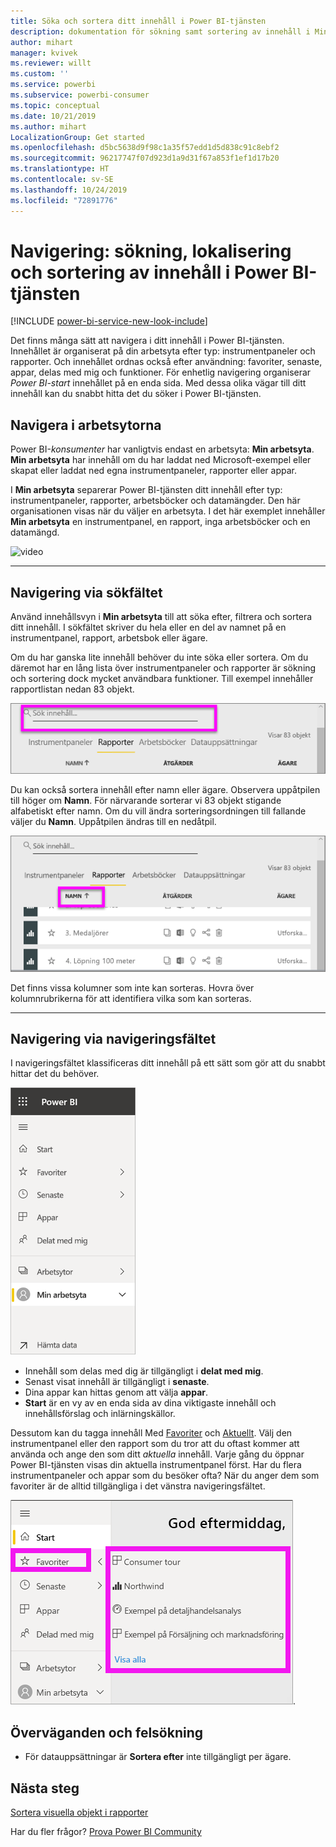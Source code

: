 ```yaml
---
title: Söka och sortera ditt innehåll i Power BI-tjänsten
description: dokumentation för sökning samt sortering av innehåll i Min arbetsyta i Power BI
author: mihart
manager: kvivek
ms.reviewer: willt
ms.custom: ''
ms.service: powerbi
ms.subservice: powerbi-consumer
ms.topic: conceptual
ms.date: 10/21/2019
ms.author: mihart
LocalizationGroup: Get started
ms.openlocfilehash: d5bc5638d9f98c1a35f57edd1d5d838c91c8ebf2
ms.sourcegitcommit: 96217747f07d923d1a9d31f67a853f1ef1d17b20
ms.translationtype: HT
ms.contentlocale: sv-SE
ms.lasthandoff: 10/24/2019
ms.locfileid: "72891776"
---
```

# <a name="navigation-searching-finding-and-sorting-content-in-power-bi-service"></a>Navigering: sökning, lokalisering och sortering av innehåll i Power BI-tjänsten

[!INCLUDE [power-bi-service-new-look-include](../includes/power-bi-service-new-look-include.md)]

Det finns många sätt att navigera i ditt innehåll i Power BI-tjänsten. Innehållet är organiserat på din arbetsyta efter typ: instrumentpaneler och rapporter.  Och innehållet ordnas också efter användning: favoriter, senaste, appar, delas med mig och funktioner. För enhetlig navigering organiserar *Power BI-start* innehållet på en enda sida. Med dessa olika vägar till ditt innehåll kan du snabbt hitta det du söker i Power BI-tjänsten.  

## <a name="navigation-within-workspaces"></a>Navigera i arbetsytorna

Power BI-*konsumenter* har vanligtvis endast en arbetsyta: **Min arbetsyta**. **Min arbetsyta** har innehåll om du har laddat ned Microsoft-exempel eller skapat eller laddat ned egna instrumentpaneler, rapporter eller appar.  

I **Min arbetsyta** separerar Power BI-tjänsten ditt innehåll efter typ: instrumentpaneler, rapporter, arbetsböcker och datamängder. Den här organisationen visas när du väljer en arbetsyta. I det här exemplet innehåller **Min arbetsyta** en instrumentpanel, en rapport, inga arbetsböcker och en datamängd.

![video](./media/end-user-search-sort/myworkspace/myworkspace.gif)

________________________________________
## <a name="navigation-using-the-search-field"></a>Navigering via sökfältet
Använd innehållsvyn i **Min arbetsyta** till att söka efter, filtrera och sortera ditt innehåll. I sökfältet skriver du hela eller en del av namnet på en instrumentpanel, rapport, arbetsbok eller ägare.  

Om du har ganska lite innehåll behöver du inte söka eller sortera.  Om du däremot har en lång lista över instrumentpaneler och rapporter är sökning och sortering dock mycket användbara funktioner. Till exempel innehåller rapportlistan nedan 83 objekt. 

![söka efter en rapport](./media/end-user-experience/power-bi-search.png)

Du kan också sortera innehåll efter namn eller ägare. Observera uppåtpilen till höger om **Namn**. För närvarande sorterar vi 83 objekt stigande alfabetiskt efter namn. Om du vill ändra sorteringsordningen till fallande väljer du **Namn**. Uppåtpilen ändras till en nedåtpil.

![sortera innehåll](./media/end-user-experience/power-bi-sort-new.png)

Det finns vissa kolumner som inte kan sorteras. Hovra över kolumnrubrikerna för att identifiera vilka som kan sorteras.

___________________________________________________________________
## <a name="navigation-using-the-navigation-pane"></a>Navigering via navigeringsfältet
I navigeringsfältet klassificeras ditt innehåll på ett sätt som gör att du snabbt hittar det du behöver.  

![vänstra navigeringsfältet](./media/end-user-search-sort/power-bi-navbar.png)


- Innehåll som delas med dig är tillgängligt i **delat med mig**.
- Senast visat innehåll är tillgängligt i **senaste**. 
- Dina appar kan hittas genom att välja **appar**.
- **Start** är en vy av en enda sida av dina viktigaste innehåll och innehållsförslag och inlärningskällor.

Dessutom kan du tagga innehåll Med [Favoriter](end-user-favorite.md) och [Aktuellt](end-user-featured.md). Välj den instrumentpanel eller den rapport som du tror att du oftast kommer att använda och ange den som ditt *aktuella* innehåll. Varje gång du öppnar Power BI-tjänsten visas din aktuella instrumentpanel först. Har du flera instrumentpaneler och appar som du besöker ofta? När du anger dem som favoriter är de alltid tillgängliga i det vänstra navigeringsfältet.

![Favoriter utfällt](./media/end-user-search-sort/power-bi-favorite.png).



## <a name="considerations-and-troubleshooting"></a>Överväganden och felsökning
* För datauppsättningar är **Sortera efter** inte tillgängligt per ägare.

## <a name="next-steps"></a>Nästa steg
[Sortera visuella objekt i rapporter](end-user-change-sort.md)

Har du fler frågor? [Prova Power BI Community](http://community.powerbi.com/)
